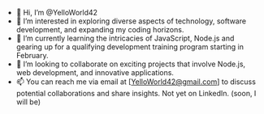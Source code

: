 - 👋 Hi, I’m @YelloWorld42
- 👀 I’m interested in exploring diverse aspects of technology, software development, and expanding my coding horizons.
- 🌱 I’m currently learning the intricacies of JavaScript, Node.js and gearing up for a qualifying development training program starting in February.
- 💞️ I’m looking to collaborate on exciting projects that involve Node.js, web development, and innovative applications.
- 📫 You can reach me via email at [YelloWorld42@gmail.com] to discuss potential collaborations and share insights. Not yet on LinkedIn. (soon, I will be)
